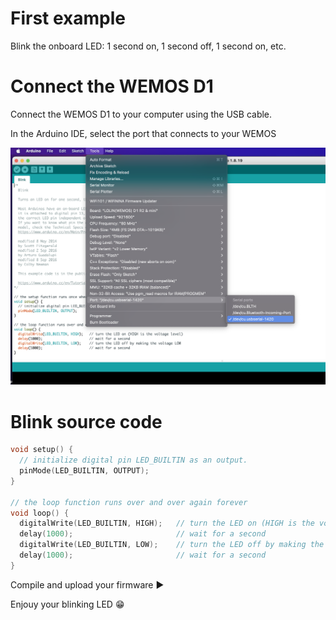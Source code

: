 # First example

Blink the onboard LED: 1 second on, 1 second off, 1 second on, etc.

# Connect the WEMOS D1

Connect the WEMOS D1 to your computer using the USB cable.

In the Arduino IDE, select the port that connects to your WEMOS

![port](res/port.png)

# Blink source code

```cpp
void setup() {
  // initialize digital pin LED_BUILTIN as an output.
  pinMode(LED_BUILTIN, OUTPUT);
}

// the loop function runs over and over again forever
void loop() {
  digitalWrite(LED_BUILTIN, HIGH);   // turn the LED on (HIGH is the voltage level)
  delay(1000);                       // wait for a second
  digitalWrite(LED_BUILTIN, LOW);    // turn the LED off by making the voltage LOW
  delay(1000);                       // wait for a second
}
```

Compile and upload your firmware ▶️

Enjouy your blinking LED 😁
